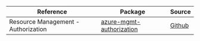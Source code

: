 | Reference | Package | Source |
|---|---|---|
|Resource Management - Authorization|[azure-mgmt-authorization](azure-mgmt-authorization/test)|[Github](github.com/blob/main/sdk/authorization/azure-mgmt-authorization)|
